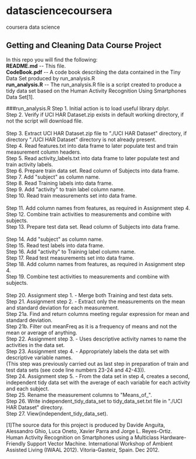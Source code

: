 # datasciencecoursera
coursera data science

## Getting and Cleaning Data Course Project

In this repo you will find the following:<br />
<b>README.md</b> -- This file.<br />
<b>CodeBook.pdf</b> -- A code book describing the data contained in the Tiny Data Set produced by run_analysis.R<br />
<b>run_analysis.R</b>  -- The run_analysis.R file is a script created to produce a tidy data set based on the Human Activity Recognition Using Smartphones Data Set[1].<br /> 

###run_analysis.R
Step 1. Initial action is to load useful library dplyr.<br />
Step 2. Verify if UCI HAR Dataset.zip exists in default working directory, if not the script will download file.<br />  
Step 3. Extract UCI HAR Dataset.zip file to "./UCI HAR Dataset" directory, if directory "./UCI HAR Dataset" directory is not already present.<br /> 
Step 4. Read features.txt into data frame to later populate test and train measurement column headers.<br />
Step 5. Read activity_labels.txt into data frame to later populate test and train activity labels.<br />
Step 6. Prepare train data set. Read column of Subjects into data frame.<br />
Step 7. Add "subject" as column name.<br />
Step 8. Read Training labels into data frame.<br />
Step 9. Add "activity" to train label column name.<br />
Step 10. Read train measurements set into data frame.<br />  
Step 11. Add column names from features, as required in Assignment step 4.<br />
Step 12. Combine train activities to measurements and combine with subjects.<br /> 
Step 13. Prepare test data set. Read column of Subjects into data frame.<br />  
Step 14. Add "subject" as column name.<br />
Step 15. Read test labels into data frame.<br />
Step 16. Add "activity" to Training label column name.<br />
Step 17. Read test measurements set into data frame.<br /> 
Step 18. Add column names from features, as required in Assignment step 4.<br /> 
Step 19. Combine test activities to measurements and combine with subjects.<br />  
Step 20. Assignment step 1. - Merge both Training and test data sets.<br /> 
Step 21. Assignment step 2. - Extract only the measurements on the mean and standard deviation for each measurement.<br />
Step 21a. Find and return columns meeting regular expression for mean and standard deviation.<br /> 
Step 21b. Filter out meanFreq as it is a frequency of means and not the mean or average of anything.<br />
Step 22. Assignment step 3. - Uses descriptive activity names to name the activities in the data set.<br />
Step 23. Assignment step 4. - Appropriately labels the data set with descriptive variable names.<br /> 
        (This step was previously carried out as last step in preparation of train and test data sets (see code line numbers 23-24 and 42-43)).<br />
Step 24. Assignment step 5. - From the data set in step 4, creates a second, independent tidy data set with the average of each variable for each activity and each subject.<br />
Step 25. Rename the measurement columns to "Means_of_".<br />
Step 26. Write independent_tidy_data_set to tidy_data_set.txt file in "./UCI HAR Dataset" directory.<br />
Step 27. View(independent_tidy_data_set).<br />


[1]The source data for this project is produced by Davide Anguita, Alessandro Ghio, Luca Oneto, Xavier Parra and Jorge L. Reyes-Ortiz. Human Activity Recognition on Smartphones using a Multiclass Hardware-Friendly Support Vector Machine. International Workshop of Ambient Assisted Living (IWAAL 2012). Vitoria-Gasteiz, Spain. Dec 2012. 